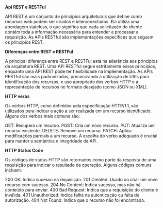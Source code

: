 **Api REST e RESTFul**

API REST é um conjunto de princípios arquiteturais que define como recursos web podem ser criados e interconectados. Ela utiliza uma abordagem stateless, o que significa que cada solicitação do cliente contém toda a informação necessária para entender e processar a requisição. As APIs RESTful são implementações específicas que seguem os princípios REST.

**Diferenças entre REST e RESTFul**

A principal diferença entre REST e RESTFul está na aderência aos princípios da arquitetura REST. Uma API RESTful segue estritamente esses princípios, enquanto uma API REST pode ter flexibilidade na implementação. As APIs RESTful são mais padronizadas, preconizando a utilização de URIs para identificação dos recursos, o uso apropriado dos verbos HTTP e a representação de recursos no formato desejado (como JSON ou XML).

**HTTP verbs**

Os verbos HTTP, como definidos pela especificação HTTP/1.1, são utilizados para indicar a ação a ser realizada em um recurso identificado. Alguns dos verbos mais comuns são:

GET: Recupera um recurso.
POST: Cria um novo recurso.
PUT: Atualiza um recurso existente.
DELETE: Remove um recurso.
PATCH: Aplica modificações parciais a um recurso.
A escolha do verbo adequado é crucial para manter a semântica e integridade da API.

**HTTP Status Code**

Os códigos de status HTTP são retornados como parte da resposta de uma requisição para indicar o resultado da operação. Alguns códigos comuns incluem:

200 OK: Indica sucesso na requisição.
201 Created: Usado ao criar um novo recurso com sucesso.
204 No Content: Indica sucesso, mas não há conteúdo para enviar.
400 Bad Request: Indica que a requisição do cliente é inválida.
401 Unauthorized: Indica falha na autenticação ou falta de autorização.
404 Not Found: Indica que o recurso não foi encontrado.
